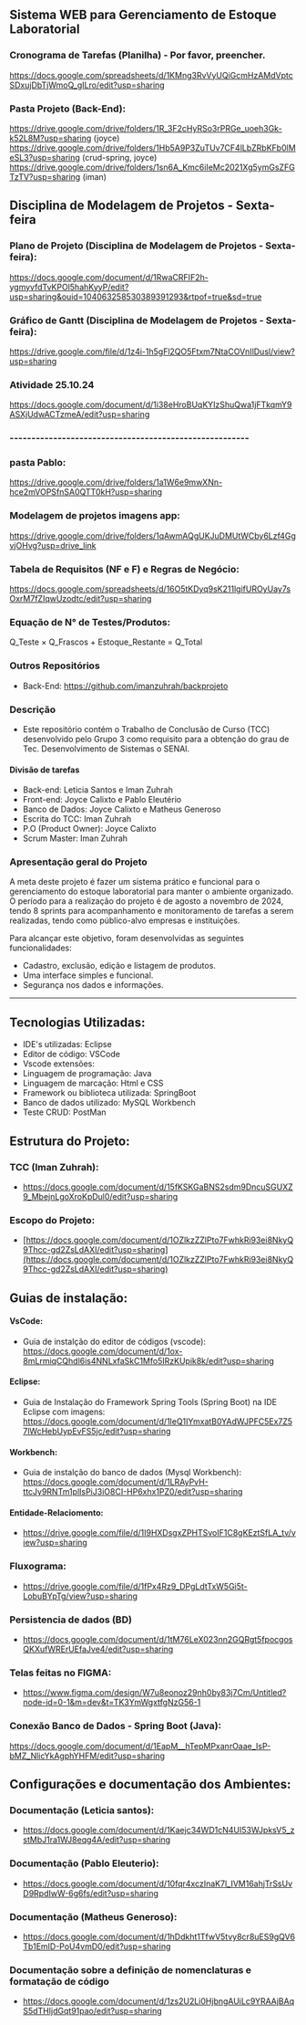 
## Sistema WEB para Gerenciamento de Estoque Laboratorial

### Cronograma de Tarefas (Planilha) - Por favor, preencher.
https://docs.google.com/spreadsheets/d/1KMng3RvVyUQiGcmHzAMdVptcSDxujDbTjWmoQ_gILro/edit?usp=sharing

### Pasta Projeto (Back-End):
https://drive.google.com/drive/folders/1R_3F2cHyRSo3rPRGe_uoeh3Gk-k52L8M?usp=sharing (joyce)
https://drive.google.com/drive/folders/1Hb5A9P3ZuTUv7CF4lLbZRbKFb0lMeSL3?usp=sharing (crud-spring, joyce)
https://drive.google.com/drive/folders/1sn6A_Kmc6iIeMc2021Xg5ymGsZFGTzTV?usp=sharing (iman)


## Disciplina de Modelagem de Projetos - Sexta-feira
### Plano de Projeto (Disciplina de Modelagem de Projetos - Sexta-feira):
https://docs.google.com/document/d/1RwaCRFIF2h-ygmyvfdTvKPOl5hahKyyP/edit?usp=sharing&ouid=104063258530389391293&rtpof=true&sd=true

### Gráfico de Gantt (Disciplina de Modelagem de Projetos - Sexta-feira):
https://drive.google.com/file/d/1z4i-1h5gFl2QO5Ftxm7NtaCOVnIlDusl/view?usp=sharing

### Atividade 25.10.24
https://docs.google.com/document/d/1i38eHroBUqKYIzShuQwa1jFTkqmY9ASXjUdwACTzmeA/edit?usp=sharing
### -------------------------------------------------------
### pasta Pablo:
https://drive.google.com/drive/folders/1a1W6e9mwXNn-hce2mVOPSfnSA0QTT0kH?usp=sharing

### Modelagem de projetos imagens app:
https://drive.google.com/drive/folders/1qAwmAQgUKJuDMUtWCby6Lzf4GgvjOHvg?usp=drive_link

### Tabela de Requisitos (NF e F) e Regras de Negócio:
https://docs.google.com/spreadsheets/d/16O5tKDyq9sK211lgifUROyUay7sOxrM7fZIqwUzodtc/edit?usp=sharing

### Equação de N° de Testes/Produtos:
Q_Teste × Q_Frascos + Estoque_Restante = Q_Total

### Outros Repositórios
- Back-End:
  https://github.com/imanzuhrah/backprojeto

### Descrição 
- Este repositório contém o Trabalho de Conclusão de Curso (TCC) desenvolvido pelo Grupo 3 como requisito para a obtenção do grau de Tec. Desenvolvimento de Sistemas o SENAI.
 #### Divisão de tarefas
- Back-end: Leticia Santos e Iman Zuhrah
- Front-end: Joyce Calixto e Pablo Eleutério
- Banco de Dados: Joyce Calixto e Matheus Generoso
- Escrita do TCC: Iman Zuhrah
- P.O (Product Owner): Joyce Calixto
- Scrum Master: Iman Zuhrah

### Apresentação geral do Projeto
A meta deste projeto é fazer um sistema prático e funcional para o gerenciamento do estoque laboratorial para manter o ambiente organizado. O período para a realização do projeto é de agosto a novembro de 2024, tendo 8 sprints para acompanhamento e monitoramento de tarefas a serem realizadas, tendo como público-alvo empresas e instituições.

Para alcançar este objetivo, foram desenvolvidas as seguintes funcionalidades:
- Cadastro, exclusão, edição e listagem de produtos.
- Uma interface simples e funcional.
- Segurança nos dados e informações.


  
---
## Tecnologias Utilizadas:
- IDE's utilizadas: Eclipse
- Editor de código: VSCode
- Vscode extensões:
- Linguagem de programação: Java
- Linguagem de marcação: Html e CSS
- Framework ou biblioteca utilizada: SpringBoot
- Banco de dados utilizado: MySQL Workbench
- Teste CRUD: PostMan

## Estrutura do Projeto:
### TCC (Iman Zuhrah):
- https://docs.google.com/document/d/15fKSKGaBNS2sdm9DncuSGUXZ9_MbejnLgoXroKpDul0/edit?usp=sharing
### Escopo do Projeto:
- [https://docs.google.com/document/d/1OZlkzZZlPto7FwhkRi93ei8NkyQ9Thcc-gd2ZsLdAXI/edit?usp=sharing](https://docs.google.com/document/d/1OZlkzZZlPto7FwhkRi93ei8NkyQ9Thcc-gd2ZsLdAXI/edit?usp=sharing)




## Guias de instalação:
#### VsCode:

- Guia de instalção do editor de códigos (vscode):
https://docs.google.com/document/d/1ox-8mLrmiqCQhdl6is4NNLxfaSkC1Mfo5IRzKUpik8k/edit?usp=sharing

#### Eclipse:

- Guia de Instalação do Framework Spring Tools (Spring Boot) na IDE Eclipse com imagens:
 https://docs.google.com/document/d/1leQ1IYmxatB0YAdWJPFC5Ex7Z57lWcHebUypEvFS5jc/edit?usp=sharing

#### Workbench:

- Guia de instalção do banco de dados (Mysql Workbench):
 https://docs.google.com/document/d/1LRAyPvH-ttcJy9RNTm1plIsPiJ3iO8CI-HP6xhx1PZ0/edit?usp=sharing

#### Entidade-Relaciomento: 
- https://drive.google.com/file/d/1I9HXDsgxZPHTSvoIF1C8gKEztSfLA_tv/view?usp=sharing
  
### Fluxograma:
- https://drive.google.com/file/d/1fPx4Rz9_DPgLdtTxW5Gi5t-LobuBYpTg/view?usp=sharing

### Persistencia de dados (BD)
- https://docs.google.com/document/d/1tM76LeX023nn2GQRgt5fpocgosQKXufWRErUEfaJve4/edit?usp=sharing

### Telas feitas no FIGMA: 
- https://www.figma.com/design/W7u8eonoz29nh0by83j7Cm/Untitled?node-id=0-1&m=dev&t=TK3YmWgxtfgNzG56-1

### Conexão Banco de Dados - Spring Boot (Java):
https://docs.google.com/document/d/1EapM__hTepMPxanrOaae_IsP-bMZ_NlicYkAgphYHFM/edit?usp=sharing


## Configurações e documentação dos Ambientes:

### Documentação (Leticia santos):
- https://docs.google.com/document/d/1Kaejc34WD1cN4UI53WJpksV5_zstMbJ1ra1WJ8eqg4A/edit?usp=sharing
  
### Documentação (Pablo Eleuterio):
- https://docs.google.com/document/d/10fqr4xczInaK7l_IVM16ahjTrSsUvD9RpdIwW-6g6fs/edit?usp=sharing

### Documentação (Matheus Generoso):
- https://docs.google.com/document/d/1hDdkht1TfwV5tvy8cr8uES9gQV6Tb1EmID-PoU4vmD0/edit?usp=sharing

### Documentação sobre a definição de nomenclaturas e formatação de código
- https://docs.google.com/document/d/1zs2U2Li0HjbngAUiLc9YRAAjBAqS5dTHIjdGqt91pao/edit?usp=sharing
